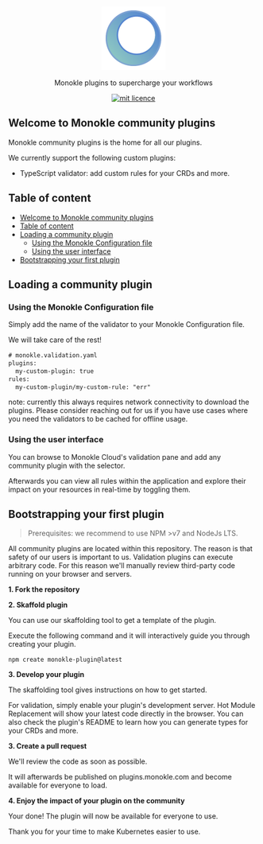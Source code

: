 <p align="center">
  <img src="docs/images/large-icon-256.png" alt="Monokle Logo" width="128" height="128"/>
</p>

<p align="center">
Monokle plugins to supercharge your workflows
</p>

<p align="center">
  <a href="https://github.com/kubeshop/monokle-core/tree/main/packages/validation">
    <img title="mit licence" src="https://img.shields.io/badge/License-MIT-yellow.svg"/>
  </a>
</p>

## Welcome to Monokle community plugins

Monokle community plugins is the home for all our plugins.

We currently support the following custom plugins:

- TypeScript validator: add custom rules for your CRDs and more.

## Table of content

- [Welcome to Monokle community plugins](#welcome-to-monokle-community-plugins)
- [Table of content](#table-of-content)
- [Loading a community plugin](#loading-a-community-plugin)
  - [Using the Monokle Configuration file](#using-the-monokle-configuration-file)
  - [Using the user interface](#using-the-user-interface)
- [Bootstrapping your first plugin](#bootstrapping-your-first-plugin)

## Loading a community plugin

### Using the Monokle Configuration file

Simply add the name of the validator to your Monokle Configuration file.

We will take care of the rest!

```
# monokle.validation.yaml
plugins:
  my-custom-plugin: true
rules:
  my-custom-plugin/my-custom-rule: "err"
```

note: currently this always requires network connectivity to download the plugins. Please consider reaching out for us if you have use cases where you need the validators to be cached for offline usage.

### Using the user interface

You can browse to Monokle Cloud's validation pane and add any community plugin with the selector.

Afterwards you can view all rules within the application and explore their impact on your resources in real-time by toggling them.

## Bootstrapping your first plugin

> Prerequisites: we recommend to use NPM >v7 and NodeJs LTS.

All community plugins are located within this repository.
The reason is that safety of our users is important to us.
Validation plugins can execute arbitrary code.
For this reason we'll manually review third-party code running on your browser and servers.

**1. Fork the repository**

**2. Skaffold plugin**

You can use our skaffolding tool to get a template of the plugin.

Execute the following command and it will interactively guide you through creating your plugin.

```
npm create monokle-plugin@latest
```

**3. Develop your plugin**

The skaffolding tool gives instructions on how to get started.

For validation, simply enable your plugin's development server. Hot Module Replacement will show your latest code directly in the browser. You can also check the plugin's README to learn how you can generate types for your CRDs and more.

**3. Create a pull request**

We'll review the code as soon as possible.

It will afterwards be published on plugins.monokle.com and become available for everyone to load.

**4. Enjoy the impact of your plugin on the community**

Your done! The plugin will now be available for everyone to use.

Thank you for your time to make Kubernetes easier to use.
